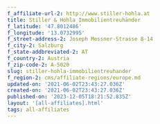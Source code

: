 ```yaml
---
f_affiliate-url-2: http://www.stiller-hohla.at
title: Stiller & Hohla Immobilientreuhänder
f_latitude: '47.8012486'
f_longitude: '13.0732995'
f_street-address-2: Joseph Messner-Strasse 8-14­
f_city-2: Salzburg­
f_state-addbreviated-2: AT­
f_country-2: Austria
f_zip-code-2: A-5020
slug: stiller-hohla-immobilientreuhander
f_region-2: cms/affiliate-regions/europe.md
updated-on: '2021-06-02T23:43:27.036Z'
created-on: '2021-06-02T23:43:27.036Z'
published-on: '2023-12-05T18:21:52.835Z'
layout: '[all-affiliates].html'
tags: all-affiliates
---
```




